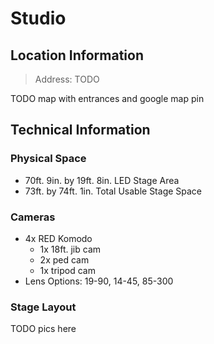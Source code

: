 # Studio

## Location Information

> Address: TODO

TODO map with entrances and google map pin

## Technical Information
### Physical Space
 * 70ft. 9in. by 19ft. 8in. LED Stage Area
 * 73ft. by 74ft. 1in. Total Usable Stage Space

### Cameras
* 4x RED Komodo
    * 1x 18ft. jib cam
    * 2x ped cam
    * 1x tripod cam
* Lens Options: 19-90, 14-45, 85-300

### Stage Layout
TODO pics here